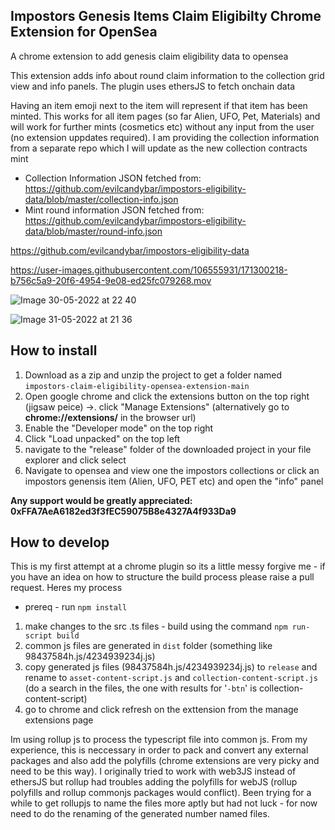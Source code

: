 <h2>Impostors Genesis Items Claim Eligibilty Chrome Extension for OpenSea</h2>

A chrome extension to add genesis claim eligibility data to opensea

This extension adds info about round claim information to the collection grid view and info panels. The plugin uses ethersJS to fetch onchain data

Having an item emoji next to the item will represent if that item has been minted. This works for all item pages (so far Alien, UFO, Pet, Materials) and will work for further mints (cosmetics etc) without any input from the user (no extension uppdates required). I am providing the collection information from a separate repo which I will update as the new collection contracts mint

- Collection Information JSON fetched from: https://github.com/evilcandybar/impostors-eligibility-data/blob/master/collection-info.json
- Mint round information JSON fetched from: https://github.com/evilcandybar/impostors-eligibility-data/blob/master/round-info.json

https://github.com/evilcandybar/impostors-eligibility-data


https://user-images.githubusercontent.com/106555931/171300218-b756c5a9-20f6-4954-9e08-ed25fc079268.mov


![Image 30-05-2022 at 22 40](https://user-images.githubusercontent.com/106555931/171061640-59b32964-b607-488c-89ca-937ef452c161.jpg)


![Image 31-05-2022 at 21 36](https://user-images.githubusercontent.com/106555931/171280132-27a2d0d9-22b8-43c0-b862-f100657dc75c.jpg)


<h2>How to install</h2>

1. Download as a zip and unzip the project to get a folder named `impostors-claim-eligibility-opensea-extension-main`
2. Open google chrome and click the extensions button on the top right (jigsaw peice) ->. click "Manage Extensions" (alternatively go to **chrome://extensions/** in the browser url)
3. Enable the "Developer mode" on the top right
4. Click "Load unpacked" on the top left
5. navigate to the "release" folder of the downloaded project in your file explorer and click select
6. Navigate to opensea and view one the impostors collections or click an impostors genensis item (Alien, UFO, PET etc) and open the "info" panel

**Any support would be greatly appreciated: 0xFFA7AeA6182ed3f3fEC59075B8e4327A4f933Da9**

<h2>How to develop</h2>
This is my first attempt at a chrome plugin so its a little messy forgive me - if you have an idea on how to structure the build process please raise a pull request. Heres my process

- prereq - run `npm install`

1. make changes to the src .ts files - build using the command `npm run-script build`
2. common js files are generated in `dist` folder (something like 98437584h.js/4234939234j.js)
3. copy generated js files (98437584h.js/4234939234j.js) to `release` and rename to `asset-content-script.js` and `collection-content-script.js` (do a search in the files, the one with results for '`-btn`' is collection-content-script)
4. go to chrome and click refresh on the exttension from the manage extensions page

Im using rollup js to process the typescript file into common js. From my experience, this is neccessary in order to pack and convert any external packages and also add the polyfills (chrome extensions are very picky and need to be this way). I originally tried to work with web3JS instead of ethersJS but rollup had troubles adding the polyfills for webJS (rollup polyfills and rollup commonjs packages would conflict). Been trying for a while to get rollupjs to name the files more aptly but had not luck - for now need to do the renaming of the generated number named files.
